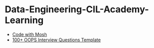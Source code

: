# Data-Engineering-CIL-Academy-Learning

- [Code with Mosh](https://codewithmosh.com/)
- [100+ OOPS Interview Questions Template](https://share-docs.clickup.com/37452903/d/13pz37-284/100-oops-interview-questions)
